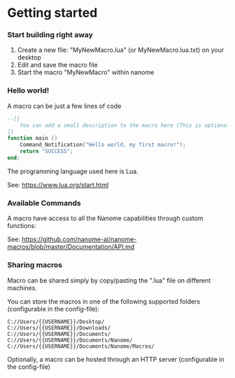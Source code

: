 # Getting started

### Start building right away

1) Create a new file: "MyNewMacro.lua" (or MyNewMacro.lua.txt) on your desktop
2) Edit and save the macro file
3) Start the macro "MyNewMacro" within nanome

### Hello world!

A macro can be just a few lines of code

```lua
--[[
    You can add a small description to the macro here (This is optional)
]]
function main ()
    Command_Notification("Hello world, my first macro!");
    return "SUCCESS";
end;
```

The programming language used here is Lua.

See: https://www.lua.org/start.html

### Available Commands

A macro have access to all the Nanome capabilities through custom functions:

See: https://github.com/nanome-ai/nanome-macros/blob/master/Documentation/API.md

### Sharing macros

Macro can be shared simply by copy/pasting the ".lua" file on different machines.

You can store the macros in one of the following supported folders (configurable in the config-file):

```
C://Users/{{USERNAME}}/Desktop/
C://Users/{{USERNAME}}/Downloads/
C://Users/{{USERNAME}}/Documents/
C://Users/{{USERNAME}}/Documents/Nanome/
C://Users/{{USERNAME}}/Documents/Nanome/Macros/
```

Optionally, a macro can be hosted through an HTTP server (configurable in the config-file)
